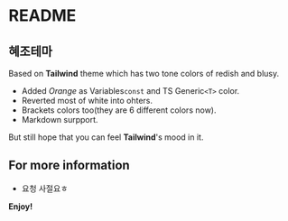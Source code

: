 # README

## 혜조테마

Based on **Tailwind** theme which has two tone colors of redish and blusy.

- Added _Orange_ as Variables`const` and TS Generic`<T>` color.
- Reverted most of white into ohters.
- Brackets colors too(they are 6 different colors now).
- Markdown surpport.

But still hope that you can feel **Tailwind**'s mood in it.

## For more information

- 요청 사절요ㅎ

**Enjoy!**

